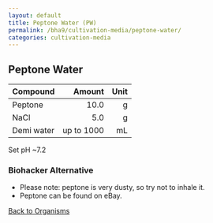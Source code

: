 ```yaml
---
layout: default
title: Peptone Water (PW)
permalink: /bha9/cultivation-media/peptone-water/
categories: cultivation-media
---
```


## Peptone Water

|Compound| Amount | Unit |
|:-------|-------:|-----:|
|Peptone|10.0|g|
|NaCl|5.0|g|
|Demi water| up to 1000|mL|

Set pH ~7.2

### Biohacker Alternative

* Please note: peptone is very dusty, so try not to inhale it.
* Peptone can be found on eBay.

[Back to Organisms](/bha9/organisms/)
